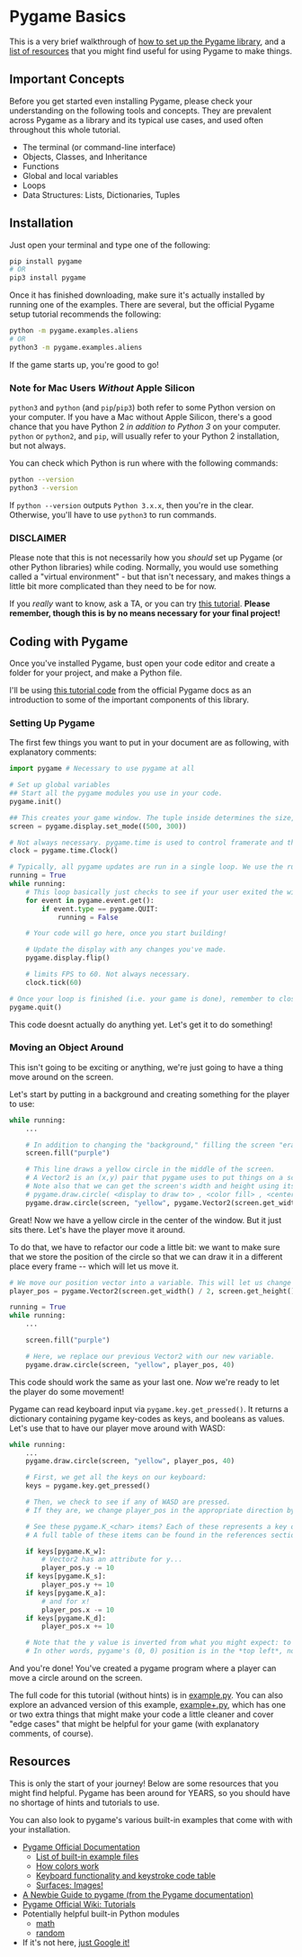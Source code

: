 # Pygame Basics

This is a very brief walkthrough of [how to set up the Pygame library](Installation), and a [list of resources](Resources) that you might find useful for using Pygame to make things.

## Important Concepts

Before you get started even installing Pygame, please check your understanding on the following tools and concepts. They are prevalent across Pygame as a library and its typical use cases, and used often throughout this whole tutorial.

* The terminal (or command-line interface)
* Objects, Classes, and Inheritance
* Functions
* Global and local variables
* Loops
* Data Structures: Lists, Dictionaries, Tuples

## Installation

Just open your terminal and type one of the following:

```bash
pip install pygame
# OR
pip3 install pygame
```

Once it has finished downloading, make sure it's actually installed by running one of the examples. There are several, but the official Pygame setup tutorial recommends the following:

```bash
python -m pygame.examples.aliens
# OR
python3 -m pygame.examples.aliens
```

If the game starts up, you're good to go!

### Note for Mac Users *Without* Apple Silicon

 ``python3`` and ``python`` (and ``pip``/``pip3``) both refer to some Python version on your computer. If you have a Mac without Apple Silicon, there's a good chance that you have Python 2 *in addition to Python 3* on your computer. ``python`` or ``python2``, and ``pip``, will usually refer to your Python 2 installation, but not always.

You can check which Python is run where with the following commands:

```bash
python --version
python3 --version
```

If ``python --version`` outputs ``Python 3.x.x``, then you're in the clear. Otherwise, you'll have to use ``python3`` to run commands.

### DISCLAIMER

Please note that this is not necessarily how you *should* set up Pygame (or other Python libraries) while coding. Normally, you would use something called a "virtual environment" - but that isn't necessary, and makes things a little bit more complicated than they need to be for now.

If you *really* want to know, ask a TA, or you can try [this tutorial](https://realpython.com/python-virtual-environments-a-primer/). **Please remember, though this is by no means necessary for your final project!**

## Coding with Pygame

Once you've installed Pygame, bust open your code editor and create a folder for your project, and make a Python file.

I'll be using [this tutorial code](https://www.pygame.org/docs/) from the official Pygame docs as an introduction to some of the important components of this library.

### Setting Up Pygame

The first few things you want to put in your document are as following, with explanatory comments:

```python
import pygame # Necessary to use pygame at all

# Set up global variables
## Start all the pygame modules you use in your code.
pygame.init()

## This creates your game window. The tuple inside determines the size, in pixels, of the window. I don't recommend it, but you can leave this blank; it will set your window to the size of your screen.
screen = pygame.display.set_mode((500, 300))

# Not always necessary. pygame.time is used to control framerate and things related to it.
clock = pygame.time.Clock() 

# Typically, all pygame updates are run in a single loop. We use the running variable to maintain and eventually stop it.
running = True 
while running:
    # This loop basically just checks to see if your user exited the window.
    for event in pygame.event.get():
        if event.type == pygame.QUIT:
            running = False

    # Your code will go here, once you start building!

    # Update the display with any changes you've made.
    pygame.display.flip()

    # limits FPS to 60. Not always necessary.
    clock.tick(60)

# Once your loop is finished (i.e. your game is done), remember to close the pygame modules.
pygame.quit()
```

This code doesnt actually do anything yet. Let's get it to do something!

### Moving an Object Around

This isn't going to be exciting or anything, we're just going to have a thing move around on the screen.

Let's start by putting in a background and creating something for the player to use:

```python
while running:
    ...

    # In addition to changing the "background," filling the screen "erases" anything from the previous frame.
    screen.fill("purple")

    # This line draws a yellow circle in the middle of the screen.
    # A Vector2 is an (x,y) pair that pygame uses to put things on a screen.
    # Note also that we can get the screen's width and height using its appropriate getter methods.
    # pygame.draw.circle( <display to draw to> , <color fill> , <center position> , <radius/size> )
    pygame.draw.circle(screen, "yellow", pygame.Vector2(screen.get_width() / 2, screen.get_height() / 2), 40)
```

Great! Now we have a yellow circle in the center of the window. But it just sits there. Let's have the player move it around.

To do that, we have to refactor our code a little bit: we want to make sure that we store the position of the circle so that we can draw it in a different place every frame -- which will let us move it.

```python
# We move our position vector into a variable. This will let us change it between frames (loop iterations).
player_pos = pygame.Vector2(screen.get_width() / 2, screen.get_height() / 2)

running = True 
while running:
    ...

    screen.fill("purple")

    # Here, we replace our previous Vector2 with our new variable.
    pygame.draw.circle(screen, "yellow", player_pos, 40)
```

This code should work the same as your last one. *Now* we're ready to let the player do some movement!

Pygame can read keyboard input via ``pygame.key.get_pressed()``. It returns a dictionary containing pygame key-codes as keys, and booleans as values. Let's use that to have our player move around with WASD:

```python
while running:
    ...
    pygame.draw.circle(screen, "yellow", player_pos, 40)

    # First, we get all the keys on our keyboard:
    keys = pygame.key.get_pressed()

    # Then, we check to see if any of WASD are pressed.
    # If they are, we change player_pos in the appropriate direction by adding or subtracting from x or y.

    # See these pygame.K_<char> items? Each of these represents a key on your keyboard.
    # A full table of these items can be found in the references section below.

    if keys[pygame.K_w]:
        # Vector2 has an attribute for y...
        player_pos.y -= 10
    if keys[pygame.K_s]:
        player_pos.y += 10
    if keys[pygame.K_a]:
        # and for x!
        player_pos.x -= 10
    if keys[pygame.K_d]:
        player_pos.x += 10

    # Note that the y value is inverted from what you might expect: to move up, we need to *subtract*. Smaller numbers are further up.
    # In other words, pygame's (0, 0) position is in the *top left*, not the *bottom left* like a typical graph.
```

And you're done! You've created a pygame program where a player can move a circle around on the screen.

The full code for this tutorial (without hints) is in [example.py](example.py). You can also explore an advanced version of this example, [example+.py](example+.py), which has one or two extra things that might make your code a little cleaner and cover "edge cases" that might be helpful for your game (with explanatory comments, of course).

## Resources

This is only the start of your journey! Below are some resources that you might find helpful. Pygame has been around for YEARS, so you should have no shortage of hints and tutorials to use.

You can also look to pygame's various built-in examples that come with with your installation.

* [Pygame Official Documentation](https://www.pygame.org/docs/)
  * [List of built-in example files](https://www.pygame.org/docs/ref/examples.html)
  * [How colors work](https://www.pygame.org/docs/ref/color.html)
  * [Keyboard functionality and keystroke code table](https://www.pygame.org/docs/ref/key.html)
  * [Surfaces: Images!](https://www.pygame.org/docs/ref/surface.html)
* [A Newbie Guide to pygame (from the Pygame documentation)](https://www.pygame.org/docs/tut/newbieguide.html)
* [Pygame Official Wiki: Tutorials](https://www.pygame.org/wiki/tutorials)
* Potentially helpful built-in Python modules
  * [math](https://devdocs.io/python/library/math)
  * [random](https://devdocs.io/python/library/random)
* If it's not here, [just Google it!](https://www.google.com/)
